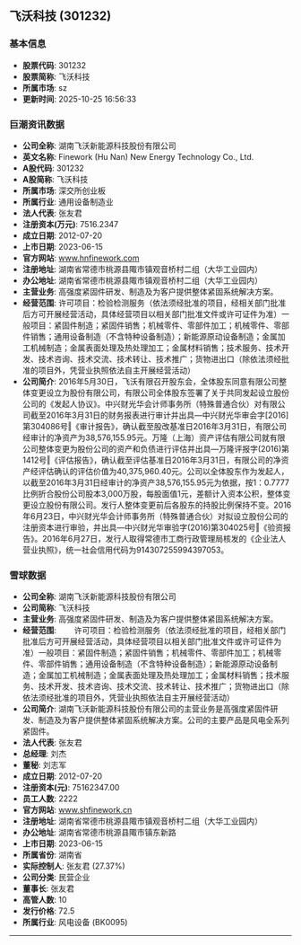 ## 飞沃科技 (301232)

### 基本信息

- **股票代码**: 301232
- **股票简称**: 飞沃科技
- **所属市场**: sz
- **更新时间**: 2025-10-25 16:56:33

### 巨潮资讯数据

- **公司全称**: 湖南飞沃新能源科技股份有限公司
- **英文名称**: Finework (Hu Nan) New Energy Technology Co., Ltd.
- **A股代码**: 301232
- **A股简称**: 飞沃科技
- **所属市场**: 深交所创业板
- **所属行业**: 通用设备制造业
- **法人代表**: 张友君
- **注册资本(万元)**: 7516.2347
- **成立日期**: 2012-07-20
- **上市日期**: 2023-06-15
- **官方网站**: www.hnfinework.com
- **注册地址**: 湖南省常德市桃源县陬市镇观音桥村二组（大华工业园内）
- **办公地址**: 湖南省常德市桃源县陬市镇观音桥村二组（大华工业园内）
- **主营业务**: 高强度紧固件研发、制造及为客户提供整体紧固系统解决方案。
- **经营范围**: 许可项目：检验检测服务（依法须经批准的项目，经相关部门批准后方可开展经营活动，具体经营项目以相关部门批准文件或许可证件为准）一般项目：紧固件制造；紧固件销售；机械零件、零部件加工；机械零件、零部件销售；通用设备制造（不含特种设备制造）；新能源原动设备制造；金属加工机械制造；金属表面处理及热处理加工；金属材料销售；技术服务、技术开发、技术咨询、技术交流、技术转让、技术推广；货物进出口（除依法须经批准的项目外，凭营业执照依法自主开展经营活动）
- **公司简介**: 2016年5月30日，飞沃有限召开股东会，全体股东同意有限公司整体变更设立为股份有限公司，有限公司全体股东签署了关于共同发起设立股份公司的《发起人协议》。中兴财光华会计师事务所（特殊普通合伙）对有限公司截至2016年3月31日的财务报表进行审计并出具―中兴财光华审会字[2016]第304086号‖《审计报告》，确认截至股改基准日2016年3月31日，有限公司经审计的净资产为38,576,155.95元。万隆（上海）资产评估有限公司就有限公司整体变更为股份公司的资产和负债进行评估并出具―万隆评报字(2016)第1412号‖《评估报告》，确认截至评估基准日2016年3月31日，有限公司的净资产经评估确认的评估价值为40,375,960.40元。公司以全体股东作为发起人，以截至2016年3月31日经审计的净资产38,576,155.95元为依据，按1：0.7777比例折合股份公司股本3,000万股，每股面值1元，差额计入资本公积，整体变更设立股份有限公司。发行人整体变更前后各股东的持股比例保持不变。2016年6月23日，中兴财光华会计师事务所（特殊普通合伙）对拟设立股份公司的注册资本进行审验，并出具―中兴财光华审验字(2016)第304025号‖《验资报告》。2016年6月27日，发行人取得常德市工商行政管理局核发的《企业法人营业执照》，统一社会信用代码为914307255994397053。

### 雪球数据

- **公司全称**: 湖南飞沃新能源科技股份有限公司
- **公司简称**: 飞沃科技
- **主营业务**: 高强度紧固件研发、制造及为客户提供整体紧固系统解决方案。
- **经营范围**: 　　许可项目：检验检测服务（依法须经批准的项目，经相关部门批准后方可开展经营活动，具体经营项目以相关部门批准文件或许可证件为准）一般项目：紧固件制造；紧固件销售；机械零件、零部件加工；机械零件、零部件销售；通用设备制造（不含特种设备制造）；新能源原动设备制造；金属加工机械制造；金属表面处理及热处理加工；金属材料销售；技术服务、技术开发、技术咨询、技术交流、技术转让、技术推广；货物进出口（除依法须经批准的项目外，凭营业执照依法自主开展经营活动）
- **公司简介**: 湖南飞沃新能源科技股份有限公司的主营业务是高强度紧固件研发、制造及为客户提供整体紧固系统解决方案。公司的主要产品是风电全系列紧固件。
- **法人代表**: 张友君
- **总经理**: 刘杰
- **董秘**: 刘志军
- **成立日期**: 2012-07-20
- **注册资本(元)**: 75162347.00
- **员工人数**: 2222
- **官方网站**: www.shfinework.cn
- **注册地址**: 湖南省常德市桃源县陬市镇观音桥村二组（大华工业园内）
- **办公地址**: 湖南省常德市桃源县陬市镇东新路
- **上市日期**: 2023-06-15
- **所属省份**: 湖南省
- **实际控制人**: 张友君 (27.37%)
- **公司分类**: 民营企业
- **董事长**: 张友君
- **高管人数**: 10
- **发行价格**: 72.5
- **所属行业**: 风电设备 (BK0095)

---